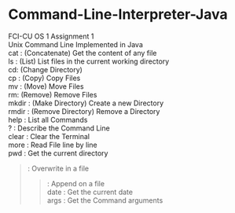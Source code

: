 # Command-Line-Interpreter-Java
FCI-CU OS 1 Assignment 1 </br>
Unix Command Line Implemented in Java </br>
cat :  (Concatenate) Get the content of any file </br>
ls : (List) List files in the current working directory </br>
cd: (Change Directory) </br>
cp : (Copy) Copy Files </br>
mv : (Move) Move Files </br>
rm: (Remove) Remove Files </br>
mkdir : (Make Directory) Create a new Directory </br>
rmdir : (Remove Directory) Remove a Directory </br>
help : List all Commands </br>
? : Describe the Command Line </br>
clear : Clear the Terminal </br>
more : Read File line by line </br>
pwd : Get the current directory </br>
> : Overwrite in a file </br>
>> : Append on a file </br>
date : Get the current date </br>
args : Get the Command arguments </br>
